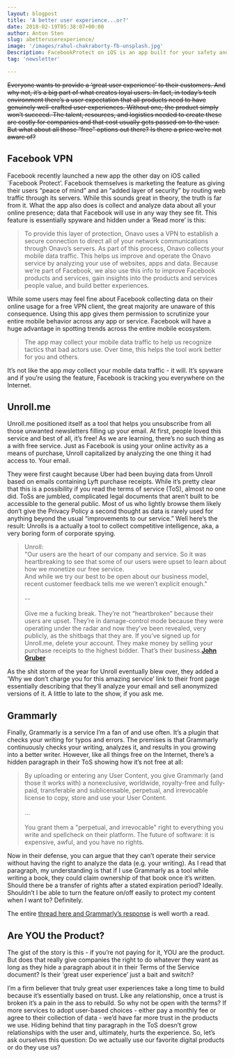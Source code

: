 ```yaml
---
layout: blogpost
title: 'A better user experience...or?'
date: 2018-02-19T05:38:07+00:00
author: Anton Sten
slug: abetteruserexperience/
image: '/images/rahul-chakraborty-fb-unsplash.jpg'
Description: FacebookProtect on iOS is an app built for your safety and security. What if I told you that wasn’t true? Not all good user experiences are honest when your data is on the line. In fact, they may be used against you.
tag: 'newsletter'

---
```


~~Everyone wants to provide a ‘great user experience’ to their customers. And why not, it’s a big part of what creates loyal users. In fact, in today’s tech environment there’s a user expectation that all products need to have genuinely well-crafted user experiences. Without one, the product simply won’t succeed. The talent, resources, and logistics needed to create these are costly for companies and that cost usually gets passed on to the user. But what about all those “free” options out there? Is there a price we’re not aware of?~~

## Facebook VPN
Facebook recently launched a new app the other day on iOS called `Facebook Protect’. Facebook themselves is marketing the feature as giving their users  “peace of mind” and an “added layer of security” by routing web traffic through its servers. While this sounds great in theory, the truth is far from it. What the app also does is collect and analyze data about all your online presence; data that Facebook will use in any way they see fit. This feature is essentially spyware and hidden under a ‘Read more’ is this:

>To provide this layer of protection, Onavo uses a VPN to establish a secure connection to direct all of your network communications through Onavo’s servers. As part of this process, Onavo collects your mobile data traffic. This helps us improve and operate the Onavo service by analyzing your use of websites, apps and data. Because we’re part of Facebook, we also use this info to improve Facebook products and services, gain insights into the products and services people value, and build better experiences.

While some users may feel fine about Facebook collecting data on their online usage for a free VPN client, the great majority are unaware of this consequence. Using this app gives them permission to scrutinize your entire mobile behavior across any app or service. Facebook will have a huge advantage in spotting trends across the entire mobile ecosystem.

>The app may collect your mobile data traffic to help us recognize tactics that bad actors use. Over time, this helps the tool work better for you and others.

It’s not like the app <i>may</i> collect your mobile data traffic - it will. It’s spyware and if you’re using the feature, Facebook is tracking you everywhere on the Internet.

## Unroll.me
Unroll.me positioned itself as a tool that helps you unsubscribe from all those unwanted newsletters filling up your email. At first, people loved this service and best of all, it’s free! As we are learning, there’s no such thing as a with free service. Just as Facebook is using your online activity as a means of purchase, Unroll capitalized by analyzing the one thing it had access to. Your email.

They were first caught because Uber had been buying data from Unroll based on emails containing Lyft purchase receipts. While it’s pretty clear that this is a possibility if you read the terms of service (ToS), almost no one did. ToSs are jumbled, complicated legal documents that aren’t built to be accessible to the general public. Most of us who lightly browse them likely don’t give the Privacy Policy a second thought as data is rarely used for anything beyond the usual “improvements to our service.” Well here’s the result: Unrolls is a actually a tool to collect competitive intelligence, aka, a very boring form of corporate spying.

>Unroll:<br />
"Our users are the heart of our company and service. So it was heartbreaking to see that some of our users were upset to learn about how we monetize our free service.<br />And while we try our best to be open about our business model, recent customer feedback tells me we weren’t explicit enough."<br /><br />
--<br /><br />
Give me a fucking break. They’re not “heartbroken” because their users are upset. They’re in damage-control mode because they were operating under the radar and now they’ve been revealed, very publicly, as the shitbags that they are. If you’ve signed up for Unroll.me, delete your account. They make money by selling your purchase receipts to the highest bidder. That’s their business.**[John Gruber](https://daringfireball.net/linked/2017/04/23/heartbreaking)**


As the shit storm of the year for Unroll eventually blew over, they added a ‘Why we don’t charge you for this amazing service’ link to their front page essentially describing that they’ll analyze your email and sell anonymized versions of it. A little to late to the show, if you ask me.

## Grammarly
Finally, Grammarly is a service I’m a fan of and use often. It’s a plugin that checks your writing for typos and errors. The premises is that Grammarly continuously checks your writing, analyzes it, and results in you growing into a better writer. However, like all things free on the Internet, there’s a hidden paragraph in their ToS showing how it’s not free at all:
>By uploading or entering any User Content, you give Grammarly (and those it works with) a nonexclusive, worldwide, royalty-free and fully-paid, transferable and sublicensable, perpetual, and irrevocable license to copy, store and use your User Content.<br /><br />
…<br /><br />
You grant them a "perpetual, and irrevocable" right to everything you write and spellcheck on their platform. The future of software: it is expensive, awful, and you have no rights.

Now in their defense, you can argue that they can’t operate their service without having the right to analyze the data (e.g. your writing).  As I read that paragraph, my understanding is that if I use Grammarly as a tool while writing a book, they could claim ownership of that book once it’s written. Should there be a transfer of rights after a stated expiration period? Ideally. Shouldn’t I be able to turn the feature on/off easily to protect my content when I want to? Definitely.

The entire [thread here and Grammarly’s response](https://twitter.com/tommorris/status/961262927759269888) is well worth a read.

## Are YOU the Product?
The gist of the story is this - if you’re not paying for it, YOU are the product. But does that really give companies the right to do whatever they want as long as they hide a paragraph about it in their Terms of the Service document? Is their ‘great user experience’ just a bait and switch?

I’m a firm believer that truly great user experiences take a long time to build because it’s essentially based on trust. Like any relationship, once a trust is broken it’s a pain in the ass to rebuild. So why not be open with the terms? If more services to adopt user-based choices - either pay a monthly fee or agree to their collection of data - we’d have far more trust in the products we use. Hiding behind that tiny paragraph in the ToS doesn’t  grow relationships with the user and, ultimately, hurts the experience. So, let’s ask ourselves this question: Do we actually use our favorite digital products or do they use us?
